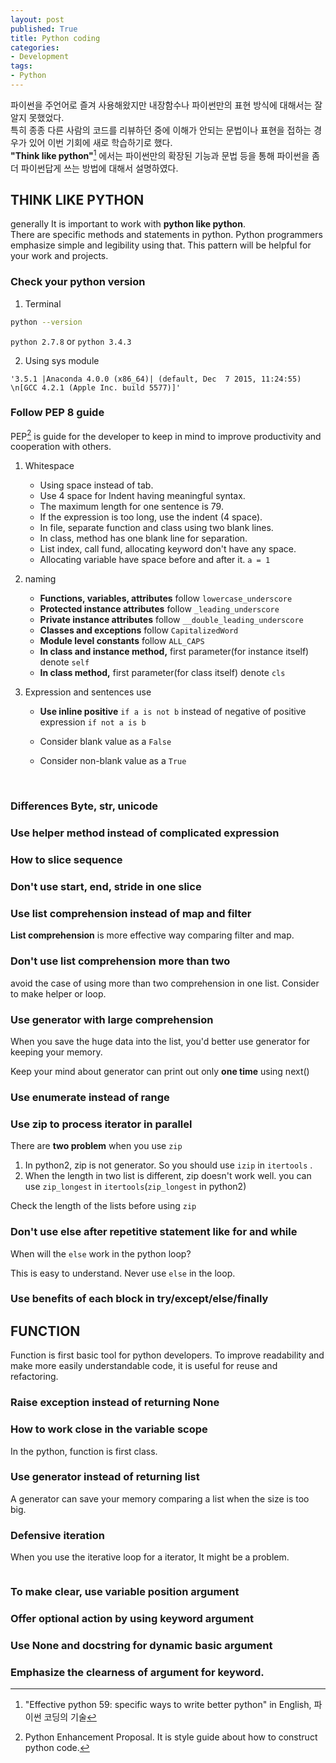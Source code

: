 ```yaml
---
layout: post
published: True
title: Python coding
categories:
- Development
tags:
- Python
---
```


파이썬을 주언어로 즐겨 사용해왔지만 내장함수나 파이썬만의 표현 방식에 대해서는 잘 알지 못했었다.  
특히 종종 다른 사람의 코드를 리뷰하던 중에 이해가 안되는 문법이나 표현을 접하는 경우가 있어 이번 기회에 새로 학습하기로 했다.  
**"Think like python"**[^book] 에서는 파이썬만의 확장된 기능과 문법 등을 통해 파이썬을 좀더 파이썬답게 쓰는 방법에 대해서 설명하였다.



<!--more-->



## THINK LIKE PYTHON

generally It is important to work with **python like python**.  
There are specific methods and statements in python. Python programmers emphasize simple and legibility using that. This pattern will be helpful for your work and projects.


### Check your python version

1. Terminal

```bash
python --version
```
`python 2.7.8` or `python 3.4.3` 

2. Using sys module

<script src="https://gist.github.com/Shephexd/397b032ef16f41fc9f736a0c7a95d617.js?file=01_version_check.py"></script>

```sys.version_info(major=3, minor=5, micro=1, releaselevel=&#39;final&#39;, serial=0)
'3.5.1 |Anaconda 4.0.0 (x86_64)| (default, Dec  7 2015, 11:24:55) \n[GCC 4.2.1 (Apple Inc. build 5577)]'
```

### Follow PEP 8 guide

PEP[^PEP] is guide for the developer to keep in mind to improve productivity and cooperation with others.



1. Whitespace

   - Using space instead of tab.
   - Use 4 space for Indent having meaningful syntax.
   - The maximum length for one sentence is 79.
   - If the expression is too long, use the indent (4 space).
   - In file, separate function and class using two blank lines.
   - In class, method has one blank line for separation.
   - List index, call fund, allocating keyword don't have any space. 
   - Allocating variable have space before and after it. `a = 1`

2. naming

   - **Functions, variables, attributes** follow `lowercase_underscore`
   - **Protected instance attributes** follow `_leading_underscore`
   - **Private instance attributes** follow `__double_leading_underscore` 
   - **Classes and exceptions** follow `CapitalizedWord`
   - **Module level constants** follow `ALL_CAPS`
   - **In class and instance method,** first parameter(for instance itself) denote `self`
   - **In class method,** first parameter(for class itself) denote `cls`

3. Expression and sentences use 

   - **Use inline positive** `if a is not b` instead of negative of positive expression `if not a is b`

   - Consider blank value as a `False`

   - Consider non-blank value as a `True`

     ​

### Differences Byte, str, unicode

<script src="https://gist.github.com/Shephexd/397b032ef16f41fc9f736a0c7a95d617.js?file=03_string_encoding.py"></script>



### Use helper method instead of complicated expression

<script src="https://gist.github.com/Shephexd/397b032ef16f41fc9f736a0c7a95d617.js?file=04_make_helper.py"></script>


### How to slice sequence

<script src="https://gist.github.com/Shephexd/397b032ef16f41fc9f736a0c7a95d617.js?file=05_slice_sequence.py"></script>


### Don't use start, end, stride in one slice

<script src="https://gist.github.com/Shephexd/397b032ef16f41fc9f736a0c7a95d617.js?file=06_slice_caution.py"></script>


### Use list comprehension instead of map and filter

**List comprehension** is more effective way comparing filter and map.

<script src="https://gist.github.com/Shephexd/397b032ef16f41fc9f736a0c7a95d617.js?file=07_list_comprehension.py"></script>



### Don't use list comprehension more than two

avoid the case of using more than two comprehension in one list. Consider to make helper or loop.

<script src="https://gist.github.com/Shephexd/397b032ef16f41fc9f736a0c7a95d617.js?file=08_list_comprehension_caution.py"></script>


### Use generator with large comprehension

When you save the huge data into the list, you'd better use generator for keeping your memory.

<script src="https://gist.github.com/Shephexd/397b032ef16f41fc9f736a0c7a95d617.js?file=09_generator.py"></script>



Keep your mind about generator can print out only **one time** using next()



### Use enumerate instead of range

<script src="https://gist.github.com/Shephexd/397b032ef16f41fc9f736a0c7a95d617.js?file=10_enumerate.py"></script>



### Use zip to process iterator in parallel

<script src="https://gist.github.com/Shephexd/397b032ef16f41fc9f736a0c7a95d617.js?file=11_zip_for_parallel.py"></script>


There are **two problem** when you use `zip`

1. In python2, zip is not generator. So you should use `izip` in  `itertools` .
2. When the length in two list is different, zip doesn't work well. you can use `zip_longest` in `itertools`(`zip_longest` in python2)

Check the length of the lists before using `zip`



### Don't use else after repetitive statement like for and while

When will the `else`  work in the python loop?

<script src="https://gist.github.com/Shephexd/397b032ef16f41fc9f736a0c7a95d617.js?file=12_loop_caution.py"></script>

This is easy to understand. Never use `else` in the loop.



### Use benefits of each block in try/except/else/finally

<script src="https://gist.github.com/Shephexd/397b032ef16f41fc9f736a0c7a95d617.js?file=13_try_except_else.py"></script>



## FUNCTION

Function is first basic tool for python developers. To improve readability and make more easily understandable code, it is useful for reuse and refactoring.



### Raise exception instead of returning None

<script src="https://gist.github.com/Shephexd/397b032ef16f41fc9f736a0c7a95d617.js?file=14_raise_exception.py"></script>



### How to work close in the variable scope

In the python, function is first class.

<script src="https://gist.github.com/Shephexd/397b032ef16f41fc9f736a0c7a95d617.js?file=15_variable_scope.py"></script>

### Use generator instead of returning list

A generator can save your memory comparing a list when the size is too big.

<script src="https://gist.github.com/Shephexd/397b032ef16f41fc9f736a0c7a95d617.js?file=16_return_generator.py"></script>



### Defensive iteration

When you use the iterative loop for a iterator, It might be a problem.

```python

```

<script src="https://gist.github.com/Shephexd/397b032ef16f41fc9f736a0c7a95d617.js?file=17_defensive_iteration.py
"></script>


### To make clear, use variable position argument

<script src="https://gist.github.com/Shephexd/397b032ef16f41fc9f736a0c7a95d617.js?file=18_variable_position_arguemnt.py"></script>



### Offer optional action by using keyword argument

<script src="https://gist.github.com/Shephexd/397b032ef16f41fc9f736a0c7a95d617.js?file=19_keyword_paramters.py"></script>


### Use None and docstring for dynamic basic argument

<script src="https://gist.github.com/Shephexd/397b032ef16f41fc9f736a0c7a95d617.js?file=20_dynamic_default_param.py"></script>


### Emphasize the clearness of argument for keyword.

<script src="https://gist.github.com/Shephexd/397b032ef16f41fc9f736a0c7a95d617.js?file=21_param_for_keywords.py.py"></script>


[^PEP]: Python Enhancement Proposal. It is style guide about how to construct python code.
[^book]: "Effective python 59: specific ways to write better python" in English, 파이썬 코딩의 기술
